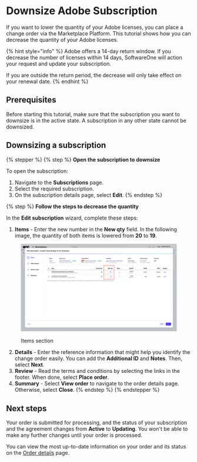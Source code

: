 # Downsize Adobe Subscription

If you want to lower the quantity of your Adobe licenses, you can place a change order via the Marketplace Platform. This tutorial shows how you can decrease the quantity of your Adobe licenses.

{% hint style="info" %}
Adobe offers a 14-day return window. If you decrease the number of licenses within 14 days, SoftwareOne will action your request and update your subscription.

If you are outside the return period, the decrease will only take effect on your renewal date.
{% endhint %}

## Prerequisites

Before starting this tutorial, make sure that the subscription you want to downsize is in the active state. A subscription in any other state cannot be downsized.&#x20;

## Downsizing a subscription

{% stepper %}
{% step %}
**Open the subscription to downsize**

To open the subscription:

1. Navigate to the **Subscriptions** page.
2. Select the required subscription.
3. On the subscription details page, select **Edit**.
{% endstep %}

{% step %}
**Follow the steps to decrease the quantity**

&#x20;In the **Edit subscription** wizard, complete these steps:

1. **Items** - Enter the new number in the **New qty** field. In the following image, the quantity of both items is lowered from **20** to **19**.

<div data-with-frame="true"><figure><img src="../../../.gitbook/assets/downsize_subscription_change_qty.png" alt=""><figcaption><p>Items section</p></figcaption></figure></div>

2. **Details** - Enter the reference information that might help you identify the change order easily. You can add the **Additional ID** and **Notes**. Then, select **Next**.
3. **Review** - Read the terms and conditions by selecting the links in the footer. When done, select **Place order**.&#x20;
4. **Summary** - Select **View order** to navigate to the order details page. Otherwise, select **Close**.
{% endstep %}
{% endstepper %}

## Next steps

Your order is submitted for processing, and the status of your subscription and the agreement changes from **Active** to **Updating**. You won't be able to make any further changes until your order is processed.

You can view the most up-to-date information on your order and its status on the [Order details](../../../modules-and-features/marketplace/orders/#subscription-details) page.
